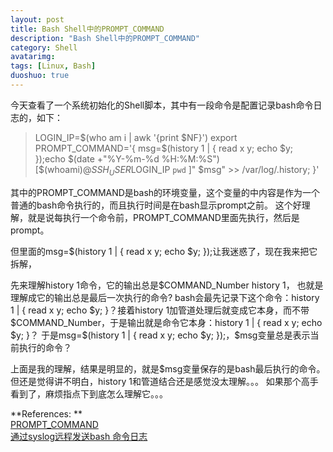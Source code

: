 ```yaml
---
layout: post
title: Bash Shell中的PROMPT_COMMAND
description: "Bash Shell中的PROMPT_COMMAND"
category: Shell
avatarimg:
tags: [Linux, Bash]
duoshuo: true
---
```


今天查看了一个系统初始化的Shell脚本，其中有一段命令是配置记录bash命令日志的，如下：  
> LOGIN_IP=$(who am i | awk '{print $NF}')
> export PROMPT_COMMAND='{ msg=$(history 1 | { read x y; echo $y; });echo $(date +"%Y-%m-%d %H:%M:%S") [$(whoami)@$SSH_USER$LOGIN_IP `pwd` ]" $msg" >> /var/log/.history; }'

其中的PROMPT_COMMAND是bash的环境变量，这个变量的中内容是作为一个普通的bash命令执行的，而且执行时间是在bash显示prompt之前。
这个好理解，就是说每执行一个命令前，PROMPT_COMMAND里面先执行，然后是prompt。

但里面的msg=$(history 1 | { read x y; echo $y; });让我迷惑了，现在我来把它拆解，

先来理解history 1命令，它的输出总是$COMMAND_Number history 1， 也就是理解成它的输出总是最后一次执行的命令?
bash会最先记录下这个命令：history 1 | { read x y; echo $y; }？接着history 1加管道处理后就变成它本身，而不带$COMMAND_Number，于是输出就是命令它本身：history 1 | { read x y; echo $y; }？
于是msg=$(history 1 | { read x y; echo $y; });，$msg变量总是表示当前执行的命令？

上面是我的理解，结果是明显的，就是$msg变量保存的是bash最后执行的命令。但还是觉得讲不明白，history 1和管道结合还是感觉没太理解。。。
如果那个高手看到了，麻烦指点下到底怎么理解它。。。



**References: **  
[PROMPT_COMMAND](http://www.tldp.org/HOWTO/Bash-Prompt-HOWTO/x264.html)  
[通过syslog远程发送bash 命令日志](http://0cx.cc/tag/bash-history/)  


